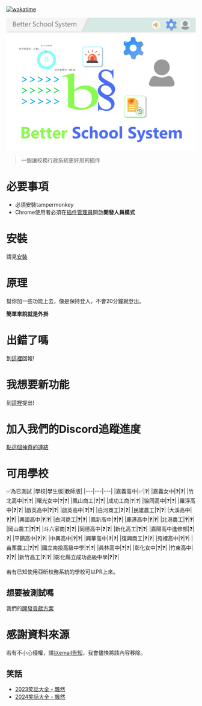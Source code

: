 [![wakatime](https://wakatime.com/badge/github/KnowScratcher/Better-CYSH-System.svg)](https://wakatime.com/badge/github/KnowScratcher/Better-CYSH-System)

![Better School System](./assets/cover.png)
> 一個讓校務行政系統更好用的插件
<!-- $${\color{yellow}本專案之後有機會轉型為軟體}$$ -->

# 必要事項
- 必須安裝tampermonkey
- Chrome使用者必須在[插件管理員](chrome://extensions/)開啟**開發人員模式**

# 安裝
請見[安裝](https://github.com/KnowScratcher/Better-School-System/wiki/%E5%AE%89%E8%A3%9D)


# 原理
幫你加一些功能上去，像是保持登入，不會20分鐘就登出。

**簡單來說就是外掛**

# 出錯了嗎
到[這裡](https://github.com/KnowScratcher/Better-School-System/issues/new?assignees=&labels=bug&projects=&template=bug.yml)回報!

# 我想要新功能
到[這裡](https://github.com/KnowScratcher/Better-School-System/issues/new?assignees=&labels=enhancement&projects=&template=request.yml)提出!

# 加入我們的Discord追蹤進度
[點這個神奇的連結](https://discord.gg/gbHQWKqGde)

# 可用學校
✅為已測試
|學校|學生版|教師版|
|---|---|---|
|嘉義高中|✅|❓|
|嘉義女中|❓|❓|
|竹北高中|❓|❓|
|曙光女中|❓|❓|
|鳳山商工|❓|❓|
|成功工商|❓|❓|
|協同高中|❓|❓|
|羅浮高中|❓|❓|
|啟英高中|❓|❓|
|啟英高中|❓|❓|
|白河商工|❓|❓|
|民雄農工|❓|❓|
|大溪高中|❓|❓|
|興國高中|❓|❓|
|白河商工|❓|❓|
|鳳新高中|❓|❓|
|鹿港高中|❓|❓|
|北港農工|❓|❓|
|岡山農工|❓|❓|
|斗六家商|❓|❓|
|同德高中|❓|❓|
|新化高工|❓|❓|
|嘉陽高中進修部|❓|❓|
|平鎮高中|❓|❓|
|中興高中|❓|❓|
|興華高中|❓|❓|
|復興商工|❓|❓|
|苑裡高中|❓|❓|
|苗栗農工|❓|❓|
|國立南投高級中學|❓|❓|
|員林高中|❓|❓|
|彰化女中|❓|❓|
|竹東高中|❓|❓|
|新竹高工|❓|❓|
|彰化縣立成功高級中學|❓|❓|

若有已知使用亞昕校務系統的學校可以PR上來。

## 想要被測試嗎
我們的[開發貢獻方案](https://forms.gle/wtsEoCzBNqAYk6zB6)

# 感謝資料來源
若有不小心侵權，請[以email告知](mailto:yianlee2008@gmail.com)，我會儘快將該內容移除。
## 笑話
- [2023笑話大全 - 飄然](https://floatintheair.pixnet.net/blog/post/114189178)
- [2024笑話大全 - 飄然](https://floatintheair.pixnet.net/blog/post/67784866)
